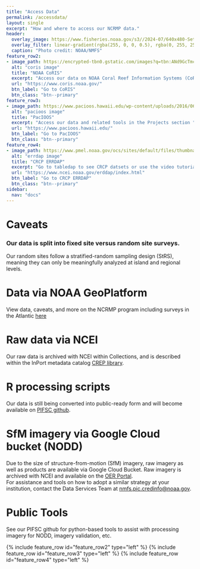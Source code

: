 ```yaml
---
title: "Access Data"
permalink: /accessdata/
layout: single
excerpt: "How and where to access our NCRMP data."
header:
  overlay_image: https://www.fisheries.noaa.gov/s3//2024-07/640x480-Sette-NCRMP-Fisheries-PIFSC.jpg
  overlay_filter: linear-gradient(rgba(255, 0, 0, 0.5), rgba(0, 255, 255, 0.5))
  caption: "Photo credit: NOAA/NMFS"
feature_row2:
- image_path: https://encrypted-tbn0.gstatic.com/images?q=tbn:ANd9GcTmcO5tHXjtN5CEzy1KMGDeVuLNn52DYvVttw&s
  alt: "coris image"
  title: "NOAA CoRIS"
  excerpt: "Access our data on NOAA Coral Reef Information Systems (CoRIS)"
  url: "https://www.coris.noaa.gov/"
  btn_label: "Go to CoRIS"
  btn_class: "btn--primary"
feature_row3:
- image_path: https://www.pacioos.hawaii.edu/wp-content/uploads/2016/06/PacIOOS-logo-stacked-small.jpg
  alt: "pacioos image"
  title: "PacIOOS"
  excerpt: "Access our data and related tools in the Projects section "
  url: "https://www.pacioos.hawaii.edu/"
  btn_label: "Go to PacIOOS"
  btn_class: "btn--primary"
feature_row4:
- image_path: https://www.pmel.noaa.gov/ocs/sites/default/files/thumbnails/image/ERDDAP_Data_Access.png
  alt: "errdap image"
  title: "CRCP ERRDAP"
  excerpt: "Go to tabledap to see CRCP datsets or use the video tutorial provided"
  url: "https://www.ncei.noaa.gov/erddap/index.html"
  btn_label: "Go to CRCP ERRDAP"
  btn_class: "btn--primary"
sidebar:
  nav: "docs"
---
```

# Caveats
### Our data is split into fixed site versus random site surveys. 
Our random sites follow a stratified-random sampling design (StRS), meaning they can only be meaningfully analyzed at island and regional levels.
# Data via NOAA GeoPlatform
View data, caveats, and more on the NCRMP program including surveys in the Atlantic <a href = " https://noaa.hub.arcgis.com/pages/4976333fbf884f26b2fdc9ac51a20576" target = "_blank">here</a>

# Raw data via NCEI
Our raw data is archived with NCEI within Collections, and is described within the InPort metadata catalog <a href = "https://www.fisheries.noaa.gov/inport/item/2712" target = "_blank">CREP library</a>.

# R processing scripts
Our data is still being converted into public-ready form and will become available on <a href = "https://github.com/noaa-pifsc" target = "_blank">PIFSC github</a>.

# SfM imagery via Google Cloud bucket (NODD)
<p>Due to the size of structure-from-motion (SfM) imagery, raw imagery as well as products are available via Google Cloud Bucket. Raw imagery is archived with NCEI and available on the <a href ="https://www.ncei.noaa.gov/access/ocean-exploration/video/" target = "_blank"> OER Portal</a>.
<br>
For assistance and tools on how to adopt a similar strategy at your institution, contact the Data Services Team at <a href = "mailto:nmfs.pic.credinfo@noaa.gov">nmfs.pic.credinfo@noaa.gov</a>.</p>

# Public Tools
See our PIFSC github for python-based tools to assist with processing imagery for NODD, imagery validation, etc.

{% include feature_row id="feature_row2" type="left" %}
{% include feature_row id="feature_row3" type="left" %}
{% include feature_row id="feature_row4" type="left" %}